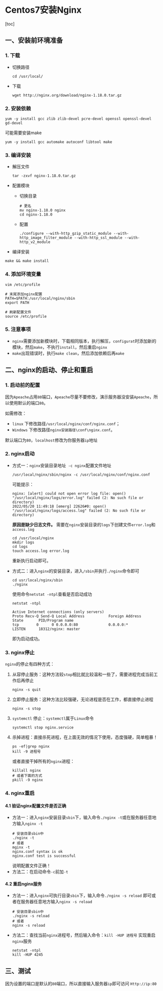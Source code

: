 # Centos7安装Nginx

[toc]

## 一、安装前环境准备
### 1. 下载
+ 切换路径
  ```shell
  cd /usr/local/
  ```
+ 下载
  ```shell
  wget http://nginx.org/download/nginx-1.18.0.tar.gz
  ```

### 2. 安装依赖
```shell
yum -y install gcc zlib zlib-devel pcre-devel openssl openssl-devel gd-devel
```

可能需要安装make
```shell
yum -y install gcc automake autoconf libtool make
```

### 3. 编译安装
+ 解压文件
  ```shell
  tar -zxvf nginx-1.18.0.tar.gz
  ```
+ 配置模块
  + 切换目录
    ```shell
    # 更名
    mv nginx-1.18.0 nginx
    cd nginx-1.18.0
    ```

  + 配置
    ```shell
    ./configure --with-http_gzip_static_module --with-http_image_filter_module --with-http_ssl_module --with-http_v2_module
    ```

+ 编译安装
```shell
make && make install
```

### 4. 添加环境变量
```shell
vim /etc/profile

# 末尾添加nginx配置
PATH=$PATH:/usr/local/nginx/sbin
export PATH

# 刷新配置文件
source /etc/profile
```

### 5. 注意事项
+ `nginx`需要添加新模块时，下载相同版本，执行解压，`configurat`时添加新的模块，然后`make`，不执行`install`，然后重启`nginx`
+ `make`出现错误时，执行`make clean`，然后添加依赖后再`make`

## 二、nginx的启动、停止和重启
### 1. 启动前的配置
因为`Apeache`占用`80`端口，`Apeache`尽量不要修改，演示服务器没安装`Apeache`，所以使用默认的端口`80`。

如需修改：
- `linux` 下修改路径`/usr/local/nginx/conf/nginx.conf`；
- `Windows` 下修改路径`nginx安装路径\conf\nginx.conf`。

默认端口为`80`，`localhost`修改为你服务器`ip`地址
                
### 2. nginx启动
- 方式一：`nginx`安装目录地址` -c nginx`配置文件地址
    ```shell
    /usr/local/nginx/sbin/nginx -c /usr/local/nginx/conf/nginx.conf
    ```
    可能提示：
    ```shell
    nginx: [alert] could not open error log file: open() "/usr/local/nginx/logs/error.log" failed (2: No such file or directory)  
    2022/05/20 11:49:18 [emerg] 22626#0: open() "/usr/local/nginx/logs/access.log" failed (2: No such file or directory)
    ```

    **原因是缺少日志文件。** 需要在`nginx`安装目录的`logs`下创建文件`error.log`和`access.log`
    ```shell
    cd /usr/local/nginx
    mkdir logs
    cd logs
    touch access.log error.log
    ```
    重新执行启动即可。
- 方式二：进入`nginx`的安装目录，进入`/sbin`并执行`./nginx`命令即可
    ```shell
    cd usr/local/nginx/sbin
    ./nginx
    ````
    使用命令`netstat -ntpl`查看是否启动成功
    ```shell
    netstat -ntpl
    
    Active Internet connections (only servers)
    Proto Recv-Q Send-Q Local Address           Foreign Address         State       PID/Program name               
    tcp        0      0 0.0.0.0:80              0.0.0.0:*               LISTEN      18312/nginx: master 
    ````
    即为启动成功。

### 3. nginx停止
`nginx`的停止有四种方式：
1. 从容停止服务：这种方法较`stop`相比就比较温和一些了，需要进程完成当前工作后再停止
    ```shell
    nginx -s quit
    ````
2. 立即停止服务：这种方法比较强硬，无论进程是否在工作，都直接停止进程
    ```shell
    nginx -s stop
    ````
3. `systemctl` 停止：`systemctl`属于`Linux`命令
    ```shell
    systemctl stop nginx.service
    ```
4. 杀掉进程：直接杀死进程，在上面无效的情况下使用，态度强硬，简单粗暴！
    ```shell
    ps -ef|grep nginx
    kill -9 进程号
    ````
    或者直接干掉所有的`nginx`进程：
    ```shell
    killall nginx
    # 或者下面的方式
    pkill -9 nginx
    ```

### 4. nginx重启
#### 4.1 验证nginx配置文件是否正确
- 方法一：进入`nginx`安装目录`sbin`下，输入命令`./nginx -t`或在服务器任意地方输入`nginx -t`
    ```shell    
    # 安装目录sbin中
    ./nginx -t
    # 或者
    mginx -t
    nginx.conf syntax is ok
    nginx.conf test is successful
    ````
    说明配置文件正确！
- 方法二：在启动命令`-c`前加`-t`

#### 4.2 重启nginx服务
- 方法一：进入`nginx`可执行目录`sbin`下，输入命令`./nginx -s reload` 即可或者在服务器任意地方输入`nginx -s reload`
    ```shell
    # 安装目录sbin中
    ./nginx -s reload
    # 或者
    nginx -s reload
    ````
- 方法二：查找当前`nginx`进程号，然后输入命令：`kill -HUP 进程号` 实现重启`nginx`服务
    ```shell
    netstat -ntpl
    kill -HUP 4245
    ````

## 三、测试
因为设置的端口是默认的`80`端口，所以直接输入服务器`ip`即可访问 `Http://ip:80`

 　